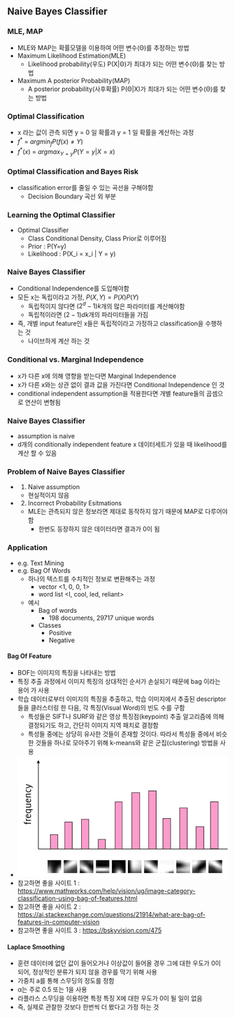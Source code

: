 ## Naive Bayes Classifier 


### MLE, MAP
- MLE와 MAP는 확률모델을 이용하여 어떤 변수(Θ)를 추정하는 방법
- Maximum Likelihood Estimation(MLE)
  - Likelihood probability(우도) P(X|Θ)가 최대가 되는 어떤 변수(Θ)를 찾는 방법
- Maximum A posterior Probability(MAP)
  - A posterior probability(사후확률) P(Θ|X)가 최대가 되는 어떤 변수(Θ)를 찾는 방법


### Optimal Classification
- x 라는 값이 관측 되면 y = 0 일 확률과 y = 1 일 확률을 계산하는 과정 
- $f^*$ = $argmin_{f}P(f(x) \neq  Y)$
- $f^{*}(x)$ = $argmax_{Y=y}P(Y=y | X =x)$


### Optimal Classification and Bayes Risk
- classification error를 줄일 수 있는 곡선을 구해야함
  - Decision Boundary 곡선 외 부분 


### Learning the Optimal Classifier
- Optimal Classifier 
  - Class Conditional Density, Class Prior로 이루어짐 
  - Prior : P(Y=y)
  - Likelihood : P(X_i = x_i | Y = y)


### Naive Bayes Classifier 
- Conditional Independence를 도입해야함 
- 모든 x는 독립이라고 가정, $P(X, Y) = P(X)P(Y)$
  - 독립적이지 않다면 $(2^d-1)k$개의 많은 파라미터를 계산해야함 
  - 독립적이라면 $(2-1)dk$개의 파라미터들을 가짐 
- 즉, 개별 input feature인 x들은 독립적이라고 가정하고 classification을 수행하는 것 
  - 나이브하게 계산 하는 것


### Conditional vs. Marginal Independence
- x가 다른 x에 의해 영향을 받는다면 Marginal Independence
- x가 다른 x와는 상관 없이 결과 값을 가진다면 Conditional Independence 인 것
- conditional independent assumption을 적용한다면 개별 feature들의 곱셈으로 연산이 변형됨


### Naive Bayes Classifier
- assumption is naive
- d개의 conditionally independent feature x 데이터세트가 있을 때 likelihood를 계산 할 수 있음


### Problem of Naive Bayes Classifier
- 1. Naive assumption
  - 현실적이지 않음
- 2. Incorrect Probability Esitmations
  - MLE는 관측되지 않은 정보라면 제대로 동작하지 않기 때문에 MAP로 다루어야함 
    - 한번도 등장하지 않은 데이터라면 결과가 0이 됨


### Application
- e.g. Text Mining
- e.g. Bag Of Words
  - 하나의 텍스트를 수치적인 정보로 변환해주는 과정 
    - vector <1, 0, 0, 1>
    - word list <I, cool, led, reliant>
  - 예시 
    - Bag of words
      - 198 documents, 29717 unique words 
    - Classes
      - Positive
      - Negative


#### Bag Of Feature
- BOF는 이미지의 특징을 나타내는 방법
- 특징 추출 과정에서 이미지 특징의 상대적인 순서가 손실되기 때문에 bag 이라는 용어 가 사용
- 학습 데이터로부터 이미지의 특징을 추출하고, 학습 이미지에서 추출된 descriptor 들을 클러스터링 한 다음, 각 특징(Visual Word)의 빈도 수를 구함 
  - 특성들은 SIFT나 SURF와 같은 영상 특징점(keypoint) 추출 알고리즘에 의해 결정되기도 하고, 간단히 이미지 지역 패치로 결정함
  -  특성들 중에는 상당히 유사한 것들이 존재할 것이다. 따라서 특성들 중에서 비슷한 것들을 하나로 모아주기 위해 k-means와 같은 군집(clustering) 방법을 사용 
- ![BOF](./BOF.png)
- 참고하면 좋을 사이트 1 : https://www.mathworks.com/help/vision/ug/image-category-classification-using-bag-of-features.html
- 참고하면 좋을 사이트 2 : https://ai.stackexchange.com/questions/21914/what-are-bag-of-features-in-computer-vision
- 참고하면 좋을 사이트 3 : https://bskyvision.com/475


#### Laplace Smoothing
- 훈련 데이터에 없던 값이 들어오거나 이상값이 들어올 경우 그에 대한 우도가 0이 되어, 정상적인 분류가 되지 않을 경우를 막기 위해 사용
- 가중치 a를 통해 스무딩의 정도를 정함
- α는 주로 0.5 또는 1을 사용
- 라플라스 스무딩을 이용하면 특정 특징 X에 대한 우도가 0이 될 일이 없음 
- 즉, 실제로 관찰한 것보다 한번씩 더 봤다고 가정 하는 것